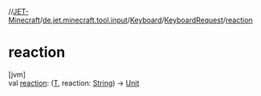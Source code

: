 //[JET-Minecraft](../../../../index.md)/[de.jet.minecraft.tool.input](../../index.md)/[Keyboard](../index.md)/[KeyboardRequest](index.md)/[reaction](reaction.md)

# reaction

[jvm]\
val [reaction](reaction.md): ([T](index.md), reaction: [String](https://kotlinlang.org/api/latest/jvm/stdlib/kotlin/-string/index.html)) -&gt; [Unit](https://kotlinlang.org/api/latest/jvm/stdlib/kotlin/-unit/index.html)
